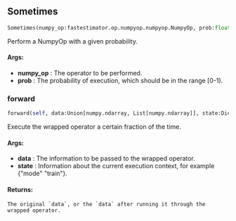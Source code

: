 ## Sometimes
```python
Sometimes(numpy_op:fastestimator.op.numpyop.numpyop.NumpyOp, prob:float=0.5) -> None
```
Perform a NumpyOp with a given probability.


#### Args:

* **numpy_op** :  The operator to be performed.
* **prob** :  The probability of execution, which should be in the range [0-1).

### forward
```python
forward(self, data:Union[numpy.ndarray, List[numpy.ndarray]], state:Dict[str, Any]) -> Union[numpy.ndarray, List[numpy.ndarray]]
```
Execute the wrapped operator a certain fraction of the time.


#### Args:

* **data** :  The information to be passed to the wrapped operator.
* **state** :  Information about the current execution context, for example {"mode" "train"}.

#### Returns:
    The original `data`, or the `data` after running it through the wrapped operator.